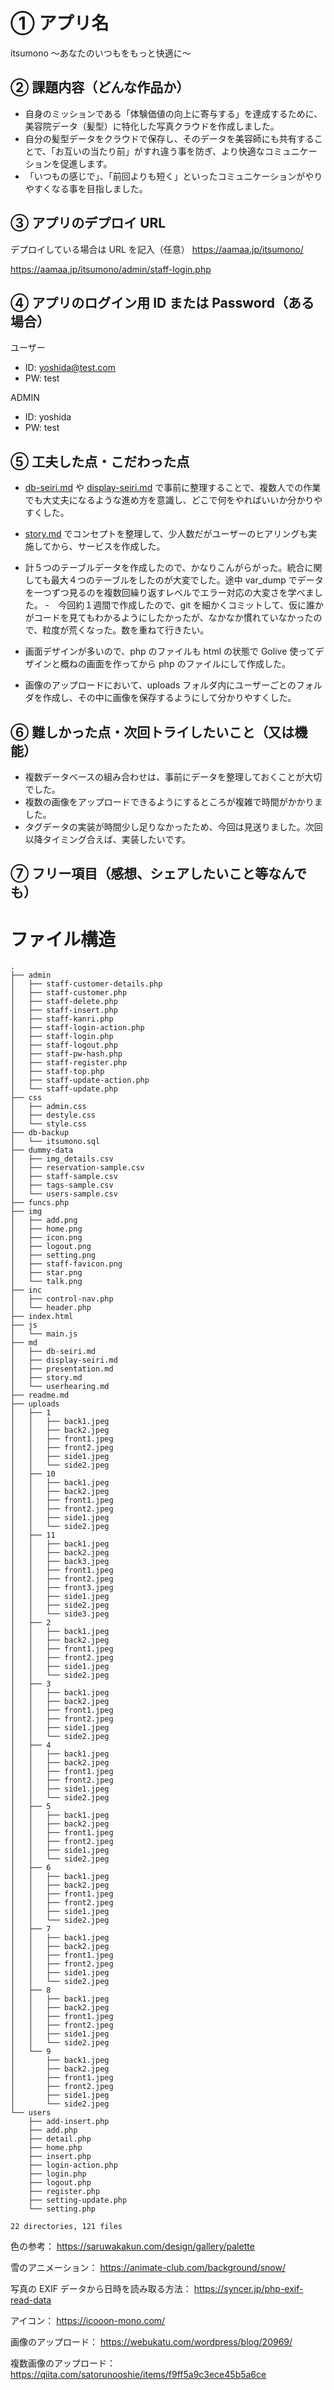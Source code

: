 # ① アプリ名

itsumono 〜あなたのいつもをもっと快適に〜

## ② 課題内容（どんな作品か）

- 自身のミッションである「体験価値の向上に寄与する」を達成するために、美容院データ（髪型）に特化した写真クラウドを作成しました。
- 自分の髪型データをクラウドで保存し、そのデータを美容師にも共有することで、「お互いの当たり前」がすれ違う事を防ぎ、より快適なコミュニケーションを促進します。
- 「いつもの感じで」、「前回よりも短く」といったコミュニケーションがやりやすくなる事を目指しました。

## ③ アプリのデプロイ URL

デプロイしている場合は URL を記入（任意）
https://aamaa.jp/itsumono/

https://aamaa.jp/itsumono/admin/staff-login.php

## ④ アプリのログイン用 ID または Password（ある場合）

ユーザー

- ID: yoshida@test.com
- PW: test

ADMIN

- ID: yoshida
- PW: test

## ⑤ 工夫した点・こだわった点

- [db-seiri.md](db-seiri.md) や [display-seiri.md](display-seiri.md)
  で事前に整理することで、複数人での作業でも大丈夫になるような進め方を意識し、どこで何をやればいいか分かりやすくした。
- [story.md](story.md) でコンセプトを整理して、少人数だがユーザーのヒアリングも実施してから、サービスを作成した。

- 計５つのテーブルデータを作成したので、かなりこんがらがった。統合に関しても最大４つのテーブルをしたのが大変でした。途中 var_dump でデータを一つずつ見るのを複数回繰り返すレベルでエラー対応の大変さを学べました。 -　今回約１週間で作成したので、git を細かくコミットして、仮に誰かがコードを見てもわかるようにしたかったが、なかなか慣れていなかったので、粒度が荒くなった。数を重ねて行きたい。
- 画面デザインが多いので、php のファイルも html の状態で Golive 使ってデザインと概ねの画面を作ってから php のファイルにして作成した。
- 画像のアップロードにおいて、uploads フォルダ内にユーザーごとのフォルダを作成し、その中に画像を保存するようにして分かりやすくした。

## ⑥ 難しかった点・次回トライしたいこと（又は機能）

- 複数データベースの組み合わせは、事前にデータを整理しておくことが大切でした。
- 複数の画像をアップロードできるようにするところが複雑で時間がかかりました。
- タグデータの実装が時間少し足りなかったため、今回は見送りました。次回以降タイミング合えば、実装したいです。

## ⑦ フリー項目（感想、シェアしたいこと等なんでも）

# ファイル構造

```
.
├── admin
│   ├── staff-customer-details.php
│   ├── staff-customer.php
│   ├── staff-delete.php
│   ├── staff-insert.php
│   ├── staff-kanri.php
│   ├── staff-login-action.php
│   ├── staff-login.php
│   ├── staff-logout.php
│   ├── staff-pw-hash.php
│   ├── staff-register.php
│   ├── staff-top.php
│   ├── staff-update-action.php
│   └── staff-update.php
├── css
│   ├── admin.css
│   ├── destyle.css
│   └── style.css
├── db-backup
│   └── itsumono.sql
├── dummy-data
│   ├── img_details.csv
│   ├── reservation-sample.csv
│   ├── staff-sample.csv
│   ├── tags-sample.csv
│   └── users-sample.csv
├── funcs.php
├── img
│   ├── add.png
│   ├── home.png
│   ├── icon.png
│   ├── logout.png
│   ├── setting.png
│   ├── staff-favicon.png
│   ├── star.png
│   └── talk.png
├── inc
│   ├── control-nav.php
│   └── header.php
├── index.html
├── js
│   └── main.js
├── md
│   ├── db-seiri.md
│   ├── display-seiri.md
│   ├── presentation.md
│   ├── story.md
│   └── userhearing.md
├── readme.md
├── uploads
│   ├── 1
│   │   ├── back1.jpeg
│   │   ├── back2.jpeg
│   │   ├── front1.jpeg
│   │   ├── front2.jpeg
│   │   ├── side1.jpeg
│   │   └── side2.jpeg
│   ├── 10
│   │   ├── back1.jpeg
│   │   ├── back2.jpeg
│   │   ├── front1.jpeg
│   │   ├── front2.jpeg
│   │   ├── side1.jpeg
│   │   └── side2.jpeg
│   ├── 11
│   │   ├── back1.jpeg
│   │   ├── back2.jpeg
│   │   ├── back3.jpeg
│   │   ├── front1.jpeg
│   │   ├── front2.jpeg
│   │   ├── front3.jpeg
│   │   ├── side1.jpeg
│   │   ├── side2.jpeg
│   │   └── side3.jpeg
│   ├── 2
│   │   ├── back1.jpeg
│   │   ├── back2.jpeg
│   │   ├── front1.jpeg
│   │   ├── front2.jpeg
│   │   ├── side1.jpeg
│   │   └── side2.jpeg
│   ├── 3
│   │   ├── back1.jpeg
│   │   ├── back2.jpeg
│   │   ├── front1.jpeg
│   │   ├── front2.jpeg
│   │   ├── side1.jpeg
│   │   └── side2.jpeg
│   ├── 4
│   │   ├── back1.jpeg
│   │   ├── back2.jpeg
│   │   ├── front1.jpeg
│   │   ├── front2.jpeg
│   │   ├── side1.jpeg
│   │   └── side2.jpeg
│   ├── 5
│   │   ├── back1.jpeg
│   │   ├── back2.jpeg
│   │   ├── front1.jpeg
│   │   ├── front2.jpeg
│   │   ├── side1.jpeg
│   │   └── side2.jpeg
│   ├── 6
│   │   ├── back1.jpeg
│   │   ├── back2.jpeg
│   │   ├── front1.jpeg
│   │   ├── front2.jpeg
│   │   ├── side1.jpeg
│   │   └── side2.jpeg
│   ├── 7
│   │   ├── back1.jpeg
│   │   ├── back2.jpeg
│   │   ├── front1.jpeg
│   │   ├── front2.jpeg
│   │   ├── side1.jpeg
│   │   └── side2.jpeg
│   ├── 8
│   │   ├── back1.jpeg
│   │   ├── back2.jpeg
│   │   ├── front1.jpeg
│   │   ├── front2.jpeg
│   │   ├── side1.jpeg
│   │   └── side2.jpeg
│   └── 9
│       ├── back1.jpeg
│       ├── back2.jpeg
│       ├── front1.jpeg
│       ├── front2.jpeg
│       ├── side1.jpeg
│       └── side2.jpeg
└── users
    ├── add-insert.php
    ├── add.php
    ├── detail.php
    ├── home.php
    ├── insert.php
    ├── login-action.php
    ├── login.php
    ├── logout.php
    ├── register.php
    ├── setting-update.php
    └── setting.php

22 directories, 121 files
```

色の参考：
https://saruwakakun.com/design/gallery/palette

雪のアニメーション：
https://animate-club.com/background/snow/

写真の EXIF データから日時を読み取る方法：
https://syncer.jp/php-exif-read-data

アイコン：
https://icooon-mono.com/

画像のアップロード：
https://webukatu.com/wordpress/blog/20969/

複数画像のアップロード：
https://qiita.com/satorunooshie/items/f9ff5a9c3ece45b5a6ce
